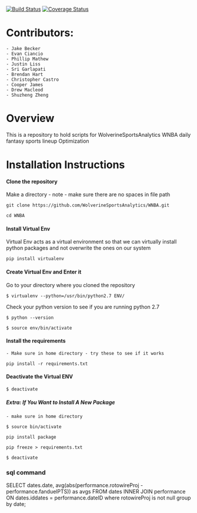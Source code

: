 [![Build Status](https://travis-ci.org/WolverineSportsAnalytics/WNBA.svg?branch=master)](https://travis-ci.org/WolverineSportsAnalytics/WNBA)
<a href='https://coveralls.io/github/WolverineSportsAnalytics/WNBA?branch=master'><img src='https://coveralls.io/repos/github/WolverineSportsAnalytics/WNBA/badge.svg?branch=master' alt='Coverage Status' /></a>


# Contributors:
    - Jake Becker
    - Evan Ciancio
    - Phillip Mathew
    - Justin Liss
    - Sri Garlapati
    - Brendan Hart
    - Christopher Castro
    - Cooper James
    - Drew Macleod
    - Shuzheng Zheng

# Overview

This is a repository to hold scripts for WolverineSportsAnalytics WNBA daily fantasy sports lineup Optimization

# Installation Instructions

#### Clone the repository 
Make a directory - note - make sure there are no spaces in file path

`git clone https://github.com/WolverineSportsAnalytics/WNBA.git`

`cd WNBA`

#### Install Virtual Env 
Virtual Env acts as a virtual environment so that we can virtually install python packages and not overwrite the ones 
on our system 

`pip install virtualenv`

#### Create Virtual Env and Enter it 
Go to your directory where you cloned the repository 

`$ virtualenv --python=/usr/bin/python2.7 ENV/`

Check your python version to see if you are running python 2.7

`$ python --version`

`$ source env/bin/activate`

#### Install the requirements
    - Make sure in home directory - try these to see if it works 

`pip install -r requirements.txt`


#### Deactivate the Virtual ENV
`$ deactivate`

##### Extra: If You Want to Install A New Package
    - make sure in home directory
    
`$ source bin/activate`

`pip install package`

`pip freeze > requirements.txt`

`$ deactivate`

### sql command
SELECT dates.date, avg(abs(performance.rotowireProj - performance.fanduelPTS)) as avgs FROM dates  INNER JOIN performance ON dates.iddates = performance.dateID where rotowireProj is not null group by date;

